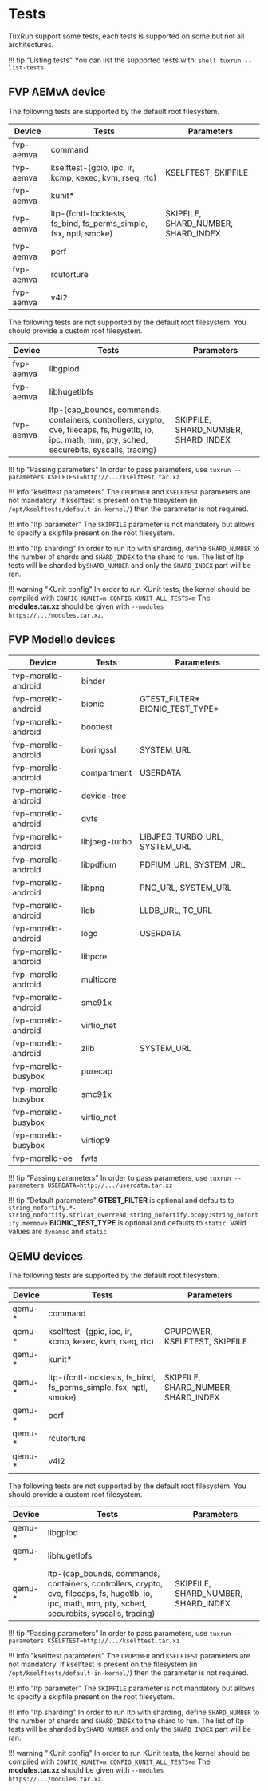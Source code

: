 # Tests

TuxRun support some tests, each tests is supported on some but not all architectures.

!!! tip "Listing tests"
    You can list the supported tests with:
    ```shell
    tuxrun --list-tests
    ```

## FVP AEMvA device

The following tests are supported by the default root filesystem.

Device    | Tests                                                             | Parameters                          |
----------|-------------------------------------------------------------------|-------------------------------------|
fvp-aemva | command                                                           |                                     |
fvp-aemva | kselftest-(gpio, ipc, ir, kcmp, kexec, kvm, rseq, rtc)            | KSELFTEST, SKIPFILE                 |
fvp-aemva | kunit\*                                                           |                                     |
fvp-aemva | ltp-(fcntl-locktests, fs_bind, fs_perms_simple, fsx, nptl, smoke) | SKIPFILE, SHARD_NUMBER, SHARD_INDEX |
fvp-aemva | perf                                                              |                                     |
fvp-aemva | rcutorture                                                        |                                     |
fvp-aemva | v4l2                                                              |                                     |

The following tests are not supported by the default root filesystem. You should
provide a custom root filesystem.

Device    | Tests                                                                                                                                                      | Parameters                          |
----------|------------------------------------------------------------------------------------------------------------------------------------------------------------|-------------------------------------|
fvp-aemva | libgpiod                                                                                                                                                   |                                     |
fvp-aemva | libhugetlbfs                                                                                                                                               |                                     |
fvp-aemva | ltp-(cap_bounds, commands, containers, controllers, crypto, cve, filecaps, fs, hugetlb, io, ipc, math, mm, pty, sched, securebits, syscalls, tracing)      | SKIPFILE, SHARD_NUMBER, SHARD_INDEX |

!!! tip "Passing parameters"
    In order to pass parameters, use `tuxrun --parameters KSELFTEST=http://.../kselftest.tar.xz`

!!! info "kselftest parameters"
    The `CPUPOWER` and `KSELFTEST` parameters are not mandatory. If kselftest
    is present on the filesystem (in `/opt/kselftests/default-in-kernel/`) then the
    parameter is not required.

!!! info "ltp parameter"
    The `SKIPFILE` parameter is not mandatory but allows to specify a skipfile
    present on the root filesystem.

!!! info "ltp sharding"
    In order to run ltp with sharding, define `SHARD_NUMBER` to the number of
    shards and `SHARD_INDEX` to the shard to run. The list of ltp tests will be
    sharded by`SHARD_NUMBER` and only the `SHARD_INDEX` part will be ran. 

!!! warning "KUnit config"
    In order to run KUnit tests, the kernel should be compiled with
    ```
    CONFIG_KUNIT=m
    CONFIG_KUNIT_ALL_TESTS=m
    ```
    The **modules.tar.xz** should be given with `--modules https://.../modules.tar.xz`.


## FVP Modello devices

Device              | Tests        | Parameters                       |
--------------------|--------------|----------------------------------|
fvp-morello-android | binder       |                                  |
fvp-morello-android | bionic       | GTEST_FILTER\* BIONIC_TEST_TYPE\*|
fvp-morello-android | boottest     |                                  |
fvp-morello-android | boringssl    | SYSTEM_URL                       |
fvp-morello-android | compartment  | USERDATA                         |
fvp-morello-android | device-tree  |                                  |
fvp-morello-android | dvfs         |                                  |
fvp-morello-android | libjpeg-turbo| LIBJPEG_TURBO_URL, SYSTEM_URL    |
fvp-morello-android | libpdfium    | PDFIUM_URL, SYSTEM_URL           |
fvp-morello-android | libpng       | PNG_URL, SYSTEM_URL              |
fvp-morello-android | lldb         | LLDB_URL, TC_URL                 |
fvp-morello-android | logd         | USERDATA                         |
fvp-morello-android | libpcre      |                                  |
fvp-morello-android | multicore    |                                  |
fvp-morello-android | smc91x       |                                  |
fvp-morello-android | virtio_net   |                                  |
fvp-morello-android | zlib         | SYSTEM_URL                       |
fvp-morello-busybox | purecap      |                                  |
fvp-morello-busybox | smc91x       |                                  |
fvp-morello-busybox | virtio_net   |                                  |
fvp-morello-busybox | virtiop9     |                                  |
fvp-morello-oe      | fwts         |                                  |

!!! tip "Passing parameters"
    In order to pass parameters, use `tuxrun --parameters USERDATA=http://.../userdata.tar.xz`

!!! tip "Default parameters"
    **GTEST_FILTER** is optional and defaults to
    ```
    string_nofortify.*-string_nofortify.strlcat_overread:string_nofortify.bcopy:string_nofortify.memmove
    ```
    **BIONIC_TEST_TYPE** is optional and defaults to `static`. Valid values are `dynamic` and `static`.

## QEMU devices

The following tests are supported by the default root filesystem.

Device  | Tests                                                             | Parameters                          |
--------|-------------------------------------------------------------------|-------------------------------------|
qemu-\* | command                                                           |                                     |
qemu-\* | kselftest-(gpio, ipc, ir, kcmp, kexec, kvm, rseq, rtc)            | CPUPOWER, KSELFTEST, SKIPFILE       |
qemu-\* | kunit\*                                                           |                                     |
qemu-\* | ltp-(fcntl-locktests, fs_bind, fs_perms_simple, fsx, nptl, smoke) | SKIPFILE, SHARD_NUMBER, SHARD_INDEX |
qemu-\* | perf                                                              |                                     |
qemu-\* | rcutorture                                                        |                                     |
qemu-\* | v4l2                                                              |                                     |

The following tests are not supported by the default root filesystem. You should
provide a custom root filesystem.

Device  | Tests                                                                                                                                                 | Parameters                          |
--------|-------------------------------------------------------------------------------------------------------------------------------------------------------|-------------------------------------|
qemu-\* | libgpiod                                                                                                                                              |                                     |
qemu-\* | libhugetlbfs                                                                                                                                          |                                     |
qemu-\* | ltp-(cap_bounds, commands, containers, controllers, crypto, cve, filecaps, fs, hugetlb, io, ipc, math, mm, pty, sched, securebits, syscalls, tracing) | SKIPFILE, SHARD_NUMBER, SHARD_INDEX |

!!! tip "Passing parameters"
    In order to pass parameters, use `tuxrun --parameters KSELFTEST=http://.../kselftest.tar.xz`

!!! info "kselftest parameters"
    The `CPUPOWER` and `KSELFTEST` parameters are not mandatory. If kselftest
    is present on the filesystem (in `/opt/kselftests/default-in-kernel/`) then the
    parameter is not required.

!!! info "ltp parameter"
    The `SKIPFILE` parameter is not mandatory but allows to specify a skipfile
    present on the root filesystem.

!!! info "ltp sharding"
    In order to run ltp with sharding, define `SHARD_NUMBER` to the number of
    shards and `SHARD_INDEX` to the shard to run. The list of ltp tests will be
    sharded by`SHARD_NUMBER` and only the `SHARD_INDEX` part will be ran. 

!!! warning "KUnit config"
    In order to run KUnit tests, the kernel should be compiled with
    ```
    CONFIG_KUNIT=m
    CONFIG_KUNIT_ALL_TESTS=m
    ```
    The **modules.tar.xz** should be given with `--modules https://.../modules.tar.xz`.
